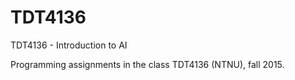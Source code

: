 # TDT4136
TDT4136 - Introduction to AI

Programming assignments in the class TDT4136 (NTNU), fall 2015.
